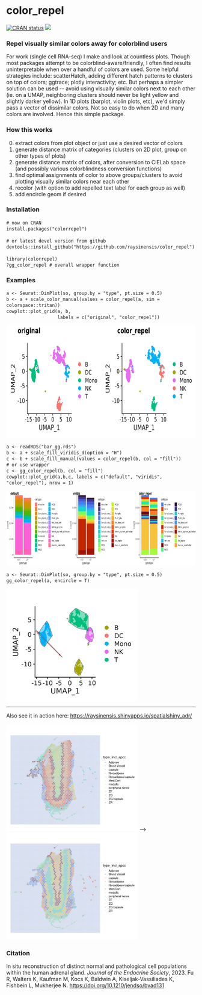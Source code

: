 # color_repel

<!-- badges: start -->
  [![CRAN status](https://www.r-pkg.org/badges/version/colorrepel)](https://CRAN.R-project.org/package=colorrepel)
  [![](https://cranlogs.r-pkg.org/badges/grand-total/colorrepel)](https://cran.rstudio.com/web/packages/colorrepel/index.html)
<!-- badges: end -->

### Repel visually similar colors away for colorblind users
  
For work (single cell RNA-seq) I make and look at countless plots. Though most packages attempt to be colorblind-aware/friendly, I often find results uninterpretable when over a handful of colors are used. Some helpful strategies include: scatterHatch, adding different hatch patterns to clusters on top of colors; ggtrace; plotly interactivity; etc. But perhaps a simpler solution can be used -- avoid using visually similar colors next to each other (ie. on a UMAP, neighboring clusters should never be light yellow and slightly darker yellow). In 1D plots (barplot, violin plots, etc), we'd simply pass a vector of dissimilar colors. Not so easy to do when 2D and many colors are involved. Hence this simple package.

### How this works

0. extract colors from plot object or just use a desired vector of colors
1. generate distance matrix of categories (clusters on 2D plot, group on other types of plots)
2. generate distance matrix of colors, after conversion to CIELab space (and possibly various colorblindness conversion functions)
3. find optimal assignments of color to above groups/clusters to avoid plotting visually similar colors near each other
4. recolor (with option to add repelled text label for each group as well)
5. add encircle geom if desired

### Installation

```
# now on CRAN
install.packages("colorrepel")

# or latest devel version from github
devtools::install_github("https://github.com/raysinensis/color_repel")

library(colorrepel)
?gg_color_repel # overall wrapper function
```

### Examples

```
a <- Seurat::DimPlot(so, group.by = "type", pt.size = 0.5)
b <- a + scale_color_manual(values = color_repel(a, sim = colorspace::tritan))
cowplot::plot_grid(a, b, 
                   labels = c("original", "color_repel"))
```

<img align="center" width="700" height="300" src="inst/scRNAseqUMAP_example.png">

```
a <- readRDS("bar_gg.rds")
b <- a + scale_fill_viridis_d(option = "H")
c <- b + scale_fill_manual(values = color_repel(b, col = "fill"))
# or use wrapper
c <- gg_color_repel(b, col = "fill")
cowplot::plot_grid(a,b,c, labels = c("default", "viridis", "color_repel"), nrow = 1)
```

<img align="center" width="900" height="200" src="inst/stackbar_example.png">

```
a <- Seurat::DimPlot(so, group.by = "type", pt.size = 0.5)
gg_color_repel(a, encircle = T)
```

<img align="center" width="350" height="300" src="inst/scRNAseqUMAP_encircle.png">

---------------

Also see it in action here: https://raysinensis.shinyapps.io/spatialshiny_adr/

<img width="350" height="285" src="inst/adr1.png">  -->  <img width="350" height="285" src="inst/adr2.png">

### Citation

In situ reconstruction of distinct normal and pathological cell populations within the human adrenal gland.	*Journal of the Endocrine Society*, 2023. Fu R, Walters K, Kaufman M, Kocs K, Baldwin A, Kiseljak-Vassiliades K, Fishbein L, Mukherjee N. https://doi.org/10.1210/jendso/bvad131
